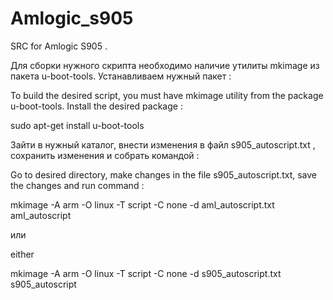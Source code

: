 # Amlogic_s905
SRC for Amlogic S905 .

Для сборки нужного скрипта необходимо наличие утилиты mkimage из пакета u-boot-tools.
Устанавливаем нужный пакет :

To build the desired script, you must have mkimage utility from the package u-boot-tools.
Install the desired package :

sudo apt-get install u-boot-tools

Зайти в нужный каталог, внести изменения в файл s905_autoscript.txt  , сохранить изменения и собрать командой :

Go to desired directory, make changes in the file s905_autoscript.txt, save the changes and run command :

mkimage -A arm -O linux -T script -C none -d aml_autoscript.txt aml_autoscript

или 

either

mkimage -A arm -O linux -T script -C none -d s905_autoscript.txt s905_autoscript


